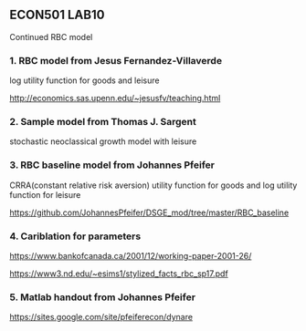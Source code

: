 

## ECON501 LAB10

Continued RBC model




### 1. RBC model from Jesus Fernandez-Villaverde

log utility function for goods and leisure

http://economics.sas.upenn.edu/~jesusfv/teaching.html

### 2. Sample model from Thomas J. Sargent

stochastic neoclassical growth model with leisure

### 3. RBC baseline model from Johannes Pfeifer

CRRA(constant relative risk aversion) utility function for goods and log utility function for leisure

https://github.com/JohannesPfeifer/DSGE_mod/tree/master/RBC_baseline

### 4. Cariblation for parameters

https://www.bankofcanada.ca/2001/12/working-paper-2001-26/


https://www3.nd.edu/~esims1/stylized_facts_rbc_sp17.pdf

### 5. Matlab handout from Johannes Pfeifer

https://sites.google.com/site/pfeiferecon/dynare
